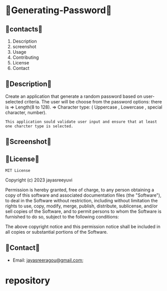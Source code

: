 # 🌸Generating-Password🌸

## 🌸contacts🌸

1. Description
2. screenshot
3. Usage
4. Contributing
4. License
5. Contact

## 🌸Description🌸
   
   Create an application that generate a random password based on user-selected criteria. 
   The user will be choose from the password options:
   there is => Length(8 to 128).
            => Character type: ( Uppercase , Lowercase , special character, number).
    
    This application sould validate user input and ensure that at least one charcter type is selected.



## 🌸Screenshot🌸
  
 

## 🌸License🌸

    MIT License

  Copyright (c) 2023 jayasreeyuvi
  
  Permission is hereby granted, free of charge, to any person obtaining a copy
  of this software and associated documentation files (the "Software"), to deal
  in the Software without restriction, including without limitation the rights
  to use, copy, modify, merge, publish, distribute, sublicense, and/or sell
  copies of the Software, and to permit persons to whom the Software is
  furnished to do so, subject to the following conditions:
  
  The above copyright notice and this permission notice shall be included in all
  copies or substantial portions of the Software.
  
  

## 🌸Contact🌸
  
  - Email: jayasreeragou@gmail.com;
  
  # repository
